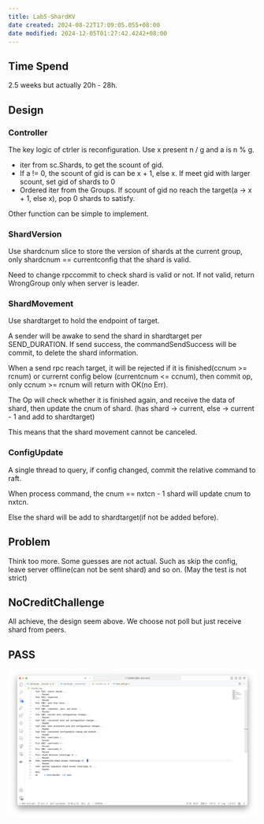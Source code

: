 ```yaml
---
title: Lab5-ShardKV
date created: 2024-08-22T17:09:05.055+08:00
date modified: 2024-12-05T01:27:42.4242+08:00
---
```


## Time Spend

2.5 weeks but actually 20h - 28h.

## Design

### Controller

The key logic of ctrler is reconfiguration. Use x present n / g and a is n % g.

- iter from sc.Shards, to get the scount of gid.
- If a != 0, the scount of gid is can be x + 1, else x. If meet gid with larger scount, set gid of shards to 0
- Ordered iter from the Groups. If scount of gid no reach the target(a -> x + 1, else x), pop 0 shards to satisfy.

Other function can be simple to implement.

### ShardVersion

Use shardcnum slice to store the version of shards at the current group, only shardcnum == currentconfig that the shard is valid.

Need to change rpccommit to check shard is valid or not. If not valid, return WrongGroup only when server is leader.

### ShardMovement

Use shardtarget to hold the endpoint of target.

A sender will be awake to send the shard in shardtarget per SEND_DURATION. If send success, the commandSendSuccess will be commit, to delete the shard information.

When a send rpc reach target, it will be rejected if it is finished(ccnum >= rcnum) or currernt config below (currentcnum <= ccnum), then commit op, only ccnum >= rcnum will return with OK(no Err).

The Op will check whether it is finished again, and receive the data of shard, then update the cnum of shard. (has shard -> current, else -> current - 1 and add to shardtarget)

This means that the shard movement cannot be canceled.

### ConfigUpdate

A single thread to query, if config changed, commit the relative command to raft.

When process command, the cnum == nxtcn - 1 shard will update cnum to nxtcn.

Else the shard will be add to shardtarget(if not be added before).

## Problem

Think too more. Some guesses are not actual. Such as skip the config, leave server offline(can not be sent shard) and so on. (May the test is not strict)

## NoCreditChallenge

All achieve, the design seem above. We choose not poll but just receive shard from peers.

## PASS

![](attachments/Lab5-ShardKV.png)
